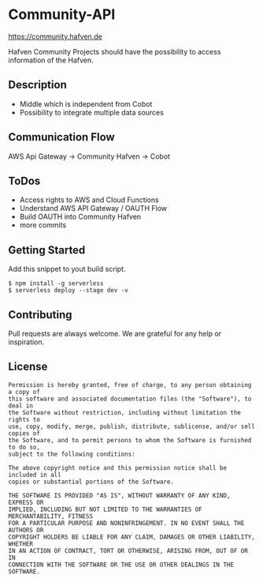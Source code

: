 # Community-API
https://community.hafven.de

Hafven Community Projects should have the possibility to access information of the Hafven.

## Description
- Middle which is independent from Cobot
- Possibility to integrate multiple data sources

## Communication Flow
AWS Api Gateway -> Community Hafven -> Cobot

## ToDos
- Access rights to AWS and Cloud Functions
- Understand AWS API Gateway / OAUTH Flow
- Build OAUTH into Community Hafven
- more commits

## Getting Started

Add this snippet to yout build script.

```
$ npm install -g serverless
$ serverless deploy --stage dev -v
```

## Contributing

Pull requests are always welcome. We are grateful for any help or inspiration.

## License

```text
Permission is hereby granted, free of charge, to any person obtaining a copy of
this software and associated documentation files (the "Software"), to deal in
the Software without restriction, including without limitation the rights to
use, copy, modify, merge, publish, distribute, sublicense, and/or sell copies of
the Software, and to permit persons to whom the Software is furnished to do so,
subject to the following conditions:

The above copyright notice and this permission notice shall be included in all
copies or substantial portions of the Software.

THE SOFTWARE IS PROVIDED "AS IS", WITHOUT WARRANTY OF ANY KIND, EXPRESS OR
IMPLIED, INCLUDING BUT NOT LIMITED TO THE WARRANTIES OF MERCHANTABILITY, FITNESS
FOR A PARTICULAR PURPOSE AND NONINFRINGEMENT. IN NO EVENT SHALL THE AUTHORS OR
COPYRIGHT HOLDERS BE LIABLE FOR ANY CLAIM, DAMAGES OR OTHER LIABILITY, WHETHER
IN AN ACTION OF CONTRACT, TORT OR OTHERWISE, ARISING FROM, OUT OF OR IN
CONNECTION WITH THE SOFTWARE OR THE USE OR OTHER DEALINGS IN THE SOFTWARE.
```